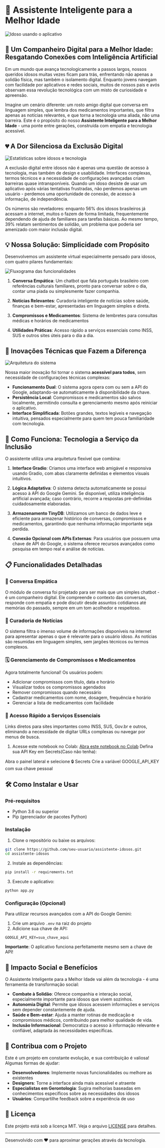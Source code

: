 # 🌟 Assistente Inteligente para a Melhor Idade

![Idoso usando o aplicativo](/home/ubuntu/projeto_assistente_idosos/images/idoso_usando_app.png)

## 👵 Um Companheiro Digital para a Melhor Idade: Resgatando Conexões com Inteligência Artificial

Em um mundo que avança tecnologicamente a passos largos, nossos queridos idosos muitas vezes ficam para trás, enfrentando não apenas a solidão física, mas também o isolamento digital. Enquanto jovens navegam com facilidade por aplicativos e redes sociais, muitos de nossos pais e avós observam essa revolução tecnológica com um misto de curiosidade e apreensão.

Imagine um cenário diferente: um rosto amigo digital que conversa em linguagem simples, que lembra dos medicamentos importantes, que filtra apenas as notícias relevantes, e que torna a tecnologia uma aliada, não uma barreira. Este é o propósito do nosso **Assistente Inteligente para a Melhor Idade** - uma ponte entre gerações, construída com empatia e tecnologia acessível.

## 💔 A Dor Silenciosa da Exclusão Digital

![Estatísticas sobre idosos e tecnologia](/home/ubuntu/projeto_assistente_idosos/images/estatisticas_idosos.png)

A exclusão digital entre idosos não é apenas uma questão de acesso à tecnologia, mas também de design e usabilidade. Interfaces complexas, termos técnicos e a necessidade de configurações avançadas criam barreiras quase intransponíveis. Quando um idoso desiste de usar um aplicativo após várias tentativas frustradas, não perdemos apenas um usuário - perdemos uma oportunidade de conexão, de acesso à informação, de independência.

Os números são reveladores: enquanto 56% dos idosos brasileiros já acessam a internet, muitos o fazem de forma limitada, frequentemente dependendo de ajuda de familiares para tarefas básicas. Ao mesmo tempo, 39% relatam sentimentos de solidão, um problema que poderia ser amenizado com maior inclusão digital.

## 💡 Nossa Solução: Simplicidade com Propósito

Desenvolvemos um assistente virtual especialmente pensado para idosos, com quatro pilares fundamentais:

![Fluxograma das funcionalidades](/home/ubuntu/projeto_assistente_idosos/images/fluxograma_app.png)

1. **Conversa Empática**: Um chatbot que fala português brasileiro com referências culturais familiares, pronto para conversar sobre o dia, contar uma piada ou simplesmente fazer companhia.

2. **Notícias Relevantes**: Curadoria inteligente de notícias sobre saúde, finanças e bem-estar, apresentadas em linguagem simples e direta.

3. **Compromissos e Medicamentos**: Sistema de lembretes para consultas médicas e horários de medicamentos

4. **Utilidades Práticas**: Acesso rápido a serviços essenciais como INSS, SUS e outros sites úteis para o dia a dia.

## 🚀 Inovações Técnicas que Fazem a Diferença

![Arquitetura do sistema](/home/ubuntu/projeto_assistente_idosos/images/arquitetura_sistema.png)

Nossa maior inovação foi tornar o sistema **acessível para todos**, sem necessidade de configurações técnicas complexas:

- **Funcionamento Dual**: O sistema agora opera com ou sem a API do Google, adaptando-se automaticamente à disponibilidade da chave.
- **Persistência Local**: Compromissos e medicamentos são salvos localmente, permitindo consulta e gerenciamento mesmo após reiniciar o aplicativo.
- **Interface Simplificada**: Botões grandes, textos legíveis e navegação intuitiva, pensados especialmente para quem tem pouca familiaridade com tecnologia.

## 🧠 Como Funciona: Tecnologia a Serviço da Inclusão

O assistente utiliza uma arquitetura flexível que combina:

1. **Interface Gradio**: Criamos uma interface web amigável e responsiva usando Gradio, com abas claramente definidas e elementos visuais intuitivos.

2. **Lógica Adaptativa**: O sistema detecta automaticamente se possui acesso à API do Google Gemini. Se disponível, utiliza inteligência artificial avançada; caso contrário, recorre a respostas pré-definidas cuidadosamente elaboradas.

3. **Armazenamento TinyDB**: Utilizamos um banco de dados leve e eficiente para armazenar histórico de conversas, compromissos e medicamentos, garantindo que nenhuma informação importante seja perdida.

4. **Conexão Opcional com APIs Externas**: Para usuários que possuem uma chave de API do Google, o sistema oferece recursos avançados como pesquisa em tempo real e análise de notícias.

## 📋 Funcionalidades Detalhadas

### 💬 Conversa Empática
O módulo de conversa foi projetado para ser mais que um simples chatbot - é um companheiro digital. Ele compreende o contexto das conversas, responde com empatia e pode discutir desde assuntos cotidianos até memórias do passado, sempre em um tom acolhedor e respeitoso.

### 📰 Curadoria de Notícias
O sistema filtra o imenso volume de informações disponíveis na internet para apresentar apenas o que é relevante para o usuário idoso. As notícias são resumidas em linguagem simples, sem jargões técnicos ou termos complexos.

### 🗓️ Gerenciamento de Compromissos e Medicamentos
Agora totalmente funcional! Os usuários podem:
- Adicionar compromissos com título, data e horário
- Visualizar todos os compromissos agendados
- Remover compromissos quando necessário
- Cadastrar medicamentos com nome, dosagem, frequência e horário
- Gerenciar a lista de medicamentos com facilidade

### 🔗 Acesso Rápido a Serviços Essenciais
Links diretos para sites importantes como INSS, SUS, Gov.br e outros, eliminando a necessidade de digitar URLs complexas ou navegar por menus de busca.



1. Acesse este notebook no Colab:
   [Abra este notebook no Colab](https://colab.research.google.com/github/SAGIEV007/Imersao-Alura-IA2025/blob/main/Assistente_pessoal_para_melhor_idade.ipynb)
Defina sua API Key em Secrets(Caso não tenha):

Abra o painel lateral e selecione 🔒 Secrets
Crie a variável GOOGLE_API_KEY com sua chave pessoal


## 🛠️ Como Instalar e Usar

### Pré-requisitos
- Python 3.6 ou superior
- Pip (gerenciador de pacotes Python)

### Instalação

1. Clone o repositório ou baixe os arquivos:
```bash
git clone https://github.com/seu-usuario/assistente-idosos.git
cd assistente-idosos
```

2. Instale as dependências:
```bash
pip install -r requirements.txt
```

3. Execute o aplicativo:
```bash
python app.py
```

### Configuração (Opcional)
Para utilizar recursos avançados com a API do Google Gemini:

1. Crie um arquivo `.env` na raiz do projeto
2. Adicione sua chave de API:
```
GOOGLE_API_KEY=sua_chave_aqui
```

**Importante**: O aplicativo funciona perfeitamente mesmo sem a chave de API!

## 🌈 Impacto Social e Benefícios

O Assistente Inteligente para a Melhor Idade vai além da tecnologia - é uma ferramenta de transformação social:

- **Combate à Solidão**: Oferece companhia e interação social, especialmente importante para idosos que vivem sozinhos.
- **Autonomia Digital**: Permite que idosos acessem informações e serviços sem depender constantemente de ajuda.
- **Saúde e Bem-estar**: Ajuda a manter rotinas de medicação e compromissos médicos, contribuindo para melhor qualidade de vida.
- **Inclusão Informacional**: Democratiza o acesso à informação relevante e confiável, adaptada às necessidades específicas.

## 🤝 Contribua com o Projeto

Este é um projeto em constante evolução, e sua contribuição é valiosa! Algumas formas de ajudar:

- **Desenvolvedores**: Implemente novas funcionalidades ou melhore as existentes
- **Designers**: Torne a interface ainda mais acessível e atraente
- **Especialistas em Gerontologia**: Sugira melhorias baseadas em conhecimentos específicos sobre as necessidades dos idosos
- **Usuários**: Compartilhe feedback sobre a experiência de uso

## 📄 Licença

Este projeto está sob a licença MIT. Veja o arquivo [LICENSE](LICENSE) para detalhes.

---

Desenvolvido com ❤️ para aproximar gerações através da tecnologia.
